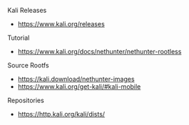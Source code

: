 Kali Releases
- https://www.kali.org/releases

Tutorial
- https://www.kali.org/docs/nethunter/nethunter-rootless

Source Rootfs
- https://kali.download/nethunter-images
- https://www.kali.org/get-kali/#kali-mobile

Repositories
- https://http.kali.org/kali/dists/
